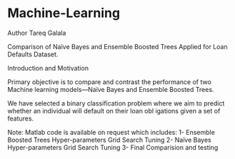 # Machine-Learning

Author Tareq Galala

Comparison of Naïve Bayes and Ensemble Boosted Trees Applied for Loan Defaults Dataset.

Introduction and Motivation

Primary objective is to compare and contrast the performance of two Machine learning models—Naïve Bayes and Ensemble
Boosted Trees.

We have selected a binary classification problem where we aim to predict whether an individual will default on their loan obl igations
given a set of features.

Note: Matlab code is available on request which includes:
1- Ensemble Boosted Trees Hyper-parameters Grid Search Tuning
2- Naïve Bayes Hyper-parameters Grid Search Tuning
3- Final Comparision and testing
